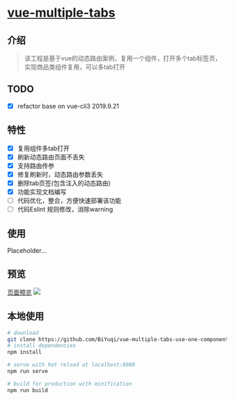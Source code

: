 # [vue-multiple-tabs](http://loadingmore.com/vue-multiple-tabs)
## 介绍
> 该工程是基于vue的动态路由案例，复用一个组件，打开多个tab标签页，实现商品类组件复用，可以多tab打开

## TODO
- [x] refactor base on vue-cli3 2019.9.21

## 特性
- [x] 复用组件多tab打开
- [x] 刷新动态路由页面不丢失
- [x] 支持路由传参
- [x] 修复刷新时，动态路由参数丢失
- [x] 删除tab页签(包含注入的动态路由)
- [x] 功能实现文档编写
- [ ] 代码优化，整合，方便快速部署该功能
- [ ] 代码Eslint 规则修改，消除warning
 
## 使用
Placeholder...

## 预览
[页面预览](vue-multiple-tabs)
![](http://oiukswkar.bkt.clouddn.com/dynamic-router.gif)

## 本地使用

``` bash
# download
git clone https://github.com/BiYuqi/vue-multiple-tabs-use-one-component.git
# install dependencies
npm install

# serve with hot reload at localhost:8080
npm run serve

# build for production with minification
npm run build
```
